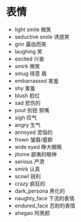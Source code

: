 # 表情

- light smile 微笑
- seductive smile 诱惑笑
- grin 露齿而笑
- laughing 笑
- excited 兴奋
- smirk 微笑
- smug 得意 屑
- embarrassed 害羞
- shy 害羞
- blush 脸红
- sad 悲伤的
- pout 别扭 努嘴
- sigh 叹气
- angry 生气
- annoyed 苦恼的
- frown 皱眉/蹙额
- wide eyed 睁大眼睛
- jitome 鄙夷的眼神
- serious 严肃
- smirk 认真
- scowl 锐利
- crazy 疯狂的
- dark_persona 黑化的
- naughty_face 下流的表情
- endured_face 忍耐的表情
- ahegao 阿黑颜

